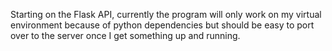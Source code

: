 Starting on the Flask API, currently the program will only work on my virtual environment because of python dependencies but should be easy to port over to the server once I get something up and running.